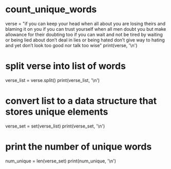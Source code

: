 # count_unique_words
verse = "if you can keep your head when all about you are losing theirs and blaming it on you   if you can trust yourself when all men doubt you     but make allowance for their doubting too   if you can wait and not be tired by waiting      or being lied about  don’t deal in lies   or being hated  don’t give way to hating      and yet don’t look too good  nor talk too wise"
print(verse, '\n')

# split verse into list of words
verse_list = verse.split()
print(verse_list, '\n')

# convert list to a data structure that stores unique elements
verse_set = set(verse_list)
print(verse_set, '\n')

# print the number of unique words
num_unique = len(verse_set)
print(num_unique, '\n')

